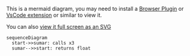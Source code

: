 This is a mermaid diagram, you may need to install a [Browser Plugin](https://github.com/BackMarket/github-mermaid-extension) or [VsCode extension](https://marketplace.visualstudio.com/items?itemName=bierner.markdown-mermaid) or similar to view it.

You can also [view it full screen as an SVG](https://mermaid.ink/svg/c2VxdWVuY2VEaWFncmFtCiAgc3RhcnQtPj5zdW1hcjogY2FsbHMgeDMKICBzdW1hci0tPj5zdGFydDogcmV0dXJucyBmbG9hdAo=)        

```mermaid
sequenceDiagram
  start->>sumar: calls x3
  sumar-->>start: returns float

```

